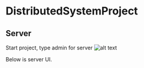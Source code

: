 # DistributedSystemProject
## Server
Start project, type admin for server
![alt text](https://image.ibb.co/dx9T5d/Login.jpg)

Below is server UI.

